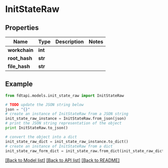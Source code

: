 # InitStateRaw


## Properties
Name | Type | Description | Notes
------------ | ------------- | ------------- | -------------
**workchain** | **int** |  | 
**root_hash** | **str** |  | 
**file_hash** | **str** |  | 

## Example

```python
from fdtapi.models.init_state_raw import InitStateRaw

# TODO update the JSON string below
json = "{}"
# create an instance of InitStateRaw from a JSON string
init_state_raw_instance = InitStateRaw.from_json(json)
# print the JSON string representation of the object
print InitStateRaw.to_json()

# convert the object into a dict
init_state_raw_dict = init_state_raw_instance.to_dict()
# create an instance of InitStateRaw from a dict
init_state_raw_form_dict = init_state_raw.from_dict(init_state_raw_dict)
```
[[Back to Model list]](../README.md#documentation-for-models) [[Back to API list]](../README.md#documentation-for-api-endpoints) [[Back to README]](../README.md)


